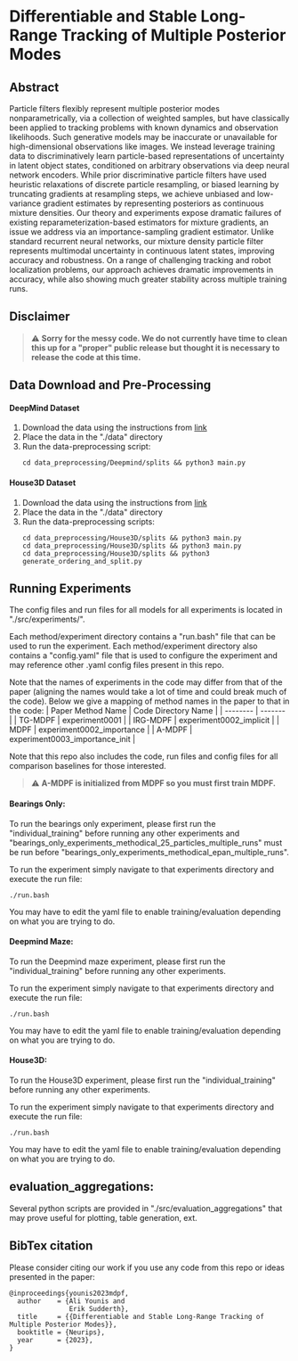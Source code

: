 # Differentiable and Stable Long-Range Tracking of Multiple Posterior Modes

## Abstract

Particle filters flexibly represent multiple posterior modes nonparametrically, via a collection of weighted samples, but have classically been applied to tracking problems with known dynamics and observation likelihoods. Such generative models may be inaccurate or unavailable for high-dimensional observations like images. We instead leverage training data to discriminatively learn particle-based representations of uncertainty in latent object states, conditioned on arbitrary observations via deep neural network encoders. While prior discriminative particle filters have used heuristic relaxations of discrete particle resampling, or biased learning by truncating gradients at resampling steps, we achieve unbiased and low-variance gradient estimates by representing posteriors as continuous mixture densities. Our theory and experiments expose dramatic failures of existing reparameterization-based estimators for mixture gradients, an issue we address via an importance-sampling gradient estimator. Unlike standard recurrent neural networks, our mixture density particle filter represents multimodal uncertainty in continuous latent states, improving accuracy and robustness. On a range of challenging tracking and robot localization problems, our approach achieves dramatic improvements in accuracy, while also showing much greater stability across multiple training runs.

## Disclaimer
> :warning: **Sorry for the messy code.  We do not currently have time to clean this up for a "proper" public release but thought it is necessary to release the code at this time.**


## Data Download and Pre-Processing

#### DeepMind Dataset
1. Download the data using the instructions from [link](https://github.com/tu-rbo/differentiable-particle-filters)
2. Place the data in the "./data" directory
3. Run the data-preprocessing script:
	```
	cd data_preprocessing/Deepmind/splits && python3 main.py
	```

#### House3D Dataset
1. Download the data using the instructions from [link](https://github.com/AdaCompNUS/pfnet)
2. Place the data in the "./data" directory
3. Run the data-preprocessing scripts:
	```
	cd data_preprocessing/House3D/splits && python3 main.py
	cd data_preprocessing/House3D/splits && python3 main.py
	cd data_preprocessing/House3D/splits && python3 generate_ordering_and_split.py
	```


## Running Experiments
The config files and run files for all models for all experiments is located in "./src/experiments/".

Each method/experiment directory contains a "run.bash" file that can be used to run the experiment. Each method/experiment directory also contains a "config.yaml" file that is used to configure the experiment and may reference other .yaml config files present in this repo. 


Note that the names of experiments in the code may differ from that of the paper (aligning the names would take a lot of time and could break much of the code). Below we give a mapping of method names in the paper to that in the code:
| Paper Method Name   | Code Directory Name |
| --------     | ------- |
| TG-MDPF      | experiment0001    |
| IRG-MDPF     | experiment0002_implicit     |
| MDPF         | experiment0002_importance    |
| A-MDPF       | experiment0003_importance_init   |

Note that this repo also includes the code, run files and config files for all comparison baselines for those interested.

> :warning: **A-MDPF is initialized from MDPF so you must first train MDPF.**



#### Bearings Only:
To run the bearings only experiment, please first run the "individual_training" before running any other experiments and "bearings_only_experiments_methodical_25_particles_multiple_runs" must be run before "bearings_only_experiments_methodical_epan_multiple_runs".

To run the experiment simply navigate to that experiments directory and execute the run file:
```
./run.bash
```
You may have to edit the yaml file to enable training/evaluation depending on what you are trying to do.



#### Deepmind Maze:
To run the Deepmind maze experiment, please first run the "individual_training" before running any other experiments.

To run the experiment simply navigate to that experiments directory and execute the run file:
```
./run.bash
```
You may have to edit the yaml file to enable training/evaluation depending on what you are trying to do.


#### House3D:
To run the House3D experiment, please first run the "individual_training" before running any other experiments.

To run the experiment simply navigate to that experiments directory and execute the run file:
```
./run.bash
```
You may have to edit the yaml file to enable training/evaluation depending on what you are trying to do.


## evaluation_aggregations:
Several python scripts are provided in "./src/evaluation_aggregations" that may prove useful for plotting, table generation, ext.


## BibTex citation

Please consider citing our work if you use any code from this repo or ideas presented in the paper:
```
@inproceedings{younis2023mdpf,
  author    = {Ali Younis and
               Erik Sudderth},
  title     = {{Differentiable and Stable Long-Range Tracking of Multiple Posterior Modes}},
  booktitle = {Neurips},
  year      = {2023},
}
```

